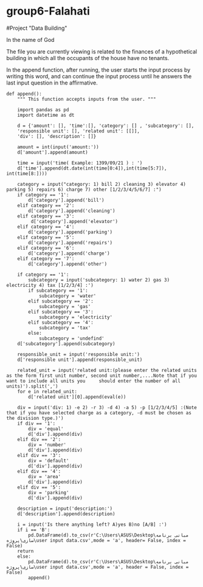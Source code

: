 # group6-Falahati
   #Project "Data Building"


In the name of God

The file you are currently viewing is related to the finances of a hypothetical building in which all the occupants of the house have no tenants.

In the append function, after running, the user starts the input process by writing this word, and can continue the input process until he answers the last input question in the affirmative.



    def append():
        """ This function accepts inputs from the user. """
    
        import pandas as pd
        import datetime as dt
    
        d = {'amount': [], 'time':[], 'category': [] , 'subcategory': [],
        'responsible unit': [], 'related unit': [[]],
        'div': [], 'description': []}
    
        amount = int(input('amount:'))
        d['amount'].append(amount)
    
        time = input('time( Example: 1399/09/21 ) : ')
        d['time'].append(dt.date(int(time[0:4]),int(time[5:7]), int(time[8:])))
    
        category = input("category: 1) bill 2) cleaning 3) elevator 4) parking 5) repairs 6) charge 7) other [1/2/3/4/5/6/7] :")
        if category == '1':
            d['category'].append('bill')
        elif category == '2':
            d['category'].append('cleaning')
        elif category == '3':
             d['category'].append('elevator')
        elif category == '4':
            d['category'].append('parking')
        elif category == '5':
            d['category'].append('repairs')
        elif category == '6':
            d['category'].append('charge')
        elif category == '7':
            d['category'].append('other')
        
        if category == '1':
            subcategory = input('subcategory: 1) water 2) gas 3) electricity 4) tax [1/2/3/4] :')
            if subcategory == '1':
                subcategory = 'water'
            elif subcategory == '2':
                subcategory = 'gas'
            elif subcategory == '3':
                subcategory = 'electricity'
            elif subcategory == '4':
                subcategory = 'tax'
            else:
                subcategory = 'undefind'
        d['subcategory'].append(subcategory)
    
        responsible_unit = input('responsible unit:')
        d['responsible unit'].append(responsible_unit)
    
        related_unit = input('related unit:(please enter the related units as the form first unit number, second unit number,....Note that if you want to include all units you     should enter the number of all units)').split(',')
        for e in related_unit:
            d['related unit'][0].append(eval(e))
    
        div = input('div: 1) -e 2) -r 3) -d 4) -a 5) -p [1/2/3/4/5] :(Note that if you have selected charge as a category, -d must be chosen as the division type.)')
        if div == '1':
            div = 'equal'
            d['div'].append(div)
        elif div == '2':
            div = 'number'
            d['div'].append(div)
        elif div == '3':
            div = 'default'
            d['div'].append(div)
        elif div == '4':
            div = 'area'
            d['div'].append(div)
        elif div == '5':
            div = 'parking'
            d['div'].append(div)
    
        description = input('description:')
        d['description'].append(description)
    
        i = input('Is there anything left? A)yes B)no [A/B] :')
        if i == 'B':
            pd.DataFrame(d).to_csv(r'C:\Users\ASUS\Desktop\مبانی برنامه سازی\پروژه\user input data.csv',mode = 'a', header= False, index = False)
        return
        else:
            pd.DataFrame(d).to_csv(r'C:\Users\ASUS\Desktop\مبانی برنامه سازی\پروژه\user input data.csv',mode = 'a', header = False, index = False)
            append()

